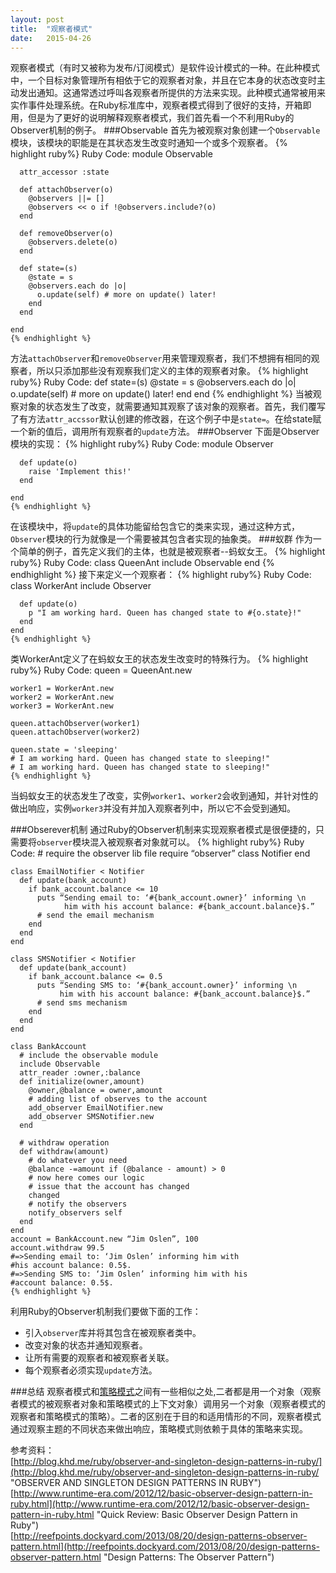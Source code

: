 ```yaml
---
layout: post
title:  "观察者模式"
date:   2015-04-26
---
```

观察者模式（有时又被称为发布/订阅模式）是软件设计模式的一种。在此种模式中，一个目标对象管理所有相依于它的观察者对象，并且在它本身的状态改变时主动发出通知。这通常透过呼叫各观察者所提供的方法来实现。此种模式通常被用来实作事件处理系统。在Ruby标准库中，观察者模式得到了很好的支持，开箱即用，但是为了更好的说明解释观察者模式，我们首先看一个不利用Ruby的Observer机制的例子。
###Observable
首先为被观察对象创建一个`Observable`模块，该模块的职能是在其状态发生改变时通知一个或多个观察者。
	{% highlight ruby%}
	Ruby Code:
	module Observable
	 
	  attr_accessor :state
	 
	  def attachObserver(o)
	    @observers ||= []
	    @observers << o if !@observers.include?(o)
	  end
	 
	  def removeObserver(o)
	    @observers.delete(o)
	  end
	 
	  def state=(s)
	    @state = s
	    @observers.each do |o|
	      o.update(self) # more on update() later!
	    end
	  end
	 
	end
	{% endhighlight %}
方法`attachObserver`和`removeObserver`用来管理观察者，我们不想拥有相同的观察者，所以只添加那些没有观察我们定义的主体的观察者对象。
    {% highlight ruby%}
    Ruby Code:
	def state=(s)
	  @state = s
	  @observers.each do |o|
	    o.update(self) # more on update() later!
	  end
	end
	{% endhighlight %}
当被观察对象的状态发生了改变，就需要通知其观察了该对象的观察者。首先，我们覆写了有方法`attr_accssor`默认创建的修改器，在这个例子中是`state=`。在给state赋一个新的值后，调用所有观察者的`update`方法。
###Observer
下面是Observer模块的实现：
    {% highlight ruby%}
    Ruby Code:
	module Observer
	   
	  def update(o)
	    raise 'Implement this!'
	  end
	 
	end
	{% endhighlight %}
在该模块中，将`update`的具体功能留给包含它的类来实现，通过这种方式，`Observer`模块的行为就像是一个需要被其包含者实现的抽象类。
###蚁群
作为一个简单的例子，首先定义我们的主体，也就是被观察者--蚂蚁女王。
    {% highlight ruby%}
    Ruby Code:
	class QueenAnt
	  include Observable
	end
	{% endhighlight %}
接下来定义一个观察者：
    {% highlight ruby%}
    Ruby Code:
	class WorkerAnt
	  include Observer
	 
	  def update(o)
	    p "I am working hard. Queen has changed state to #{o.state}!"
	  end
	end
	{% endhighlight %}
类WorkerAnt定义了在蚂蚁女王的状态发生改变时的特殊行为。
    {% highlight ruby%}
    Ruby Code:
	queen = QueenAnt.new
	 
	worker1 = WorkerAnt.new
	worker2 = WorkerAnt.new
	worker3 = WorkerAnt.new
	 
	queen.attachObserver(worker1)
	queen.attachObserver(worker2)
	 
	queen.state = 'sleeping'
	# I am working hard. Queen has changed state to sleeping!" 
	# I am working hard. Queen has changed state to sleeping!" 
	{% endhighlight %}
当蚂蚁女王的状态发生了改变，实例`worker1`、`worker2`会收到通知，并针对性的做出响应，实例`worker3`并没有并加入观察者列中，所以它不会受到通知。

###Obserever机制
通过Ruby的Observer机制来实现观察者模式是很便捷的，只需要将`observer`模块混入被观察者对象就可以。
    {% highlight ruby%}
    Ruby Code:
	# require the observer lib file
	require “observer”
	class Notifier
	end
	 
	class EmailNotifier < Notifier
	  def update(bank_account)
	    if bank_account.balance <= 10
	      puts “Sending email to: ‘#{bank_account.owner}’ informing \n
                him with his account balance: #{bank_account.balance}$.”
	      # send the email mechanism
	    end
	  end
	end
	 
	class SMSNotifier < Notifier
	  def update(bank_account)
	    if bank_account.balance <= 0.5 
	      puts “Sending SMS to: ‘#{bank_account.owner}’ informing \n
               him with his account balance: #{bank_account.balance}$.”
	      # send sms mechanism
	    end
	  end
	end
	 
	class BankAccount
	  # include the observable module
	  include Observable 
	  attr_reader :owner,:balance
	  def initialize(owner,amount)
	    @owner,@balance = owner,amount
	    # adding list of observes to the account
	    add_observer EmailNotifier.new  
	    add_observer SMSNotifier.new
	  end
	  
	  # withdraw operation
	  def withdraw(amount)
	    # do whatever you need
	    @balance -=amount if (@balance - amount) > 0
	    # now here comes our logic
	    # issue that the account has changed
	    changed
	    # notify the observers
	    notify_observers self
	  end
	end
	account = BankAccount.new “Jim Oslen”, 100
	account.withdraw 99.5
	#=>Sending email to: ‘Jim Oslen’ informing him with 
    #his account balance: 0.5$.
	#=>Sending SMS to: ‘Jim Oslen’ informing him with his
    #account balance: 0.5$.
    {% endhighlight %}
利用Ruby的Observer机制我们要做下面的工作：

- 引入`observer`库并将其包含在被观察者类中。
- 改变对象的状态并通知观察者。
- 让所有需要的观察者和被观察者关联。
- 每个观察者必须实现`update`方法。

###总结
观察者模式和<a href="https://jack-nie.github.io/blog/pattern-to-pattern-template-method-and-strategy/">策略模式</a>之间有一些相似之处,二者都是用一个对象（观察者模式的被观察者对象和策略模式的上下文对象）调用另一个对象（观察者模式的观察者和策略模式的策略）。二者的区别在于目的和适用情形的不同，观察者模式通过观察主题的不同状态来做出响应，策略模式则依赖于具体的策略来实现。

参考资料：</br>
[http://blog.khd.me/ruby/observer-and-singleton-design-patterns-in-ruby/](http://blog.khd.me/ruby/observer-and-singleton-design-patterns-in-ruby/ "OBSERVER AND SINGLETON DESIGN PATTERNS IN RUBY")</br>
[http://www.runtime-era.com/2012/12/basic-observer-design-pattern-in-ruby.html](http://www.runtime-era.com/2012/12/basic-observer-design-pattern-in-ruby.html "Quick Review: Basic Observer Design Pattern in Ruby")</br>
[http://reefpoints.dockyard.com/2013/08/20/design-patterns-observer-pattern.html](http://reefpoints.dockyard.com/2013/08/20/design-patterns-observer-pattern.html "Design Patterns: The Observer Pattern")